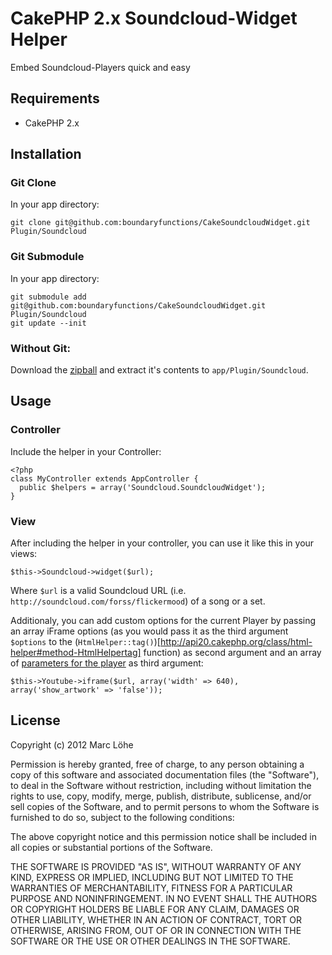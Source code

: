 # CakePHP 2.x Soundcloud-Widget Helper

Embed Soundcloud-Players quick and easy

## Requirements

* CakePHP 2.x

## Installation

### Git Clone


In your app directory:

    git clone git@github.com:boundaryfunctions/CakeSoundcloudWidget.git Plugin/Soundcloud

### Git Submodule

In your app directory:

    git submodule add git@github.com:boundaryfunctions/CakeSoundcloudWidget.git Plugin/Soundcloud
    git update --init

### Without Git:

Download the [zipball](https://github.com/boundaryfunctions/CakeSoundcloudWidget/zipball/master "Download the repository zipped") and extract it's contents to `app/Plugin/Soundcloud`.

## Usage


### Controller

Include the helper in your Controller:

    <?php
    class MyController extends AppController {
      public $helpers = array('Soundcloud.SoundcloudWidget');
    }

### View

After including the helper in your controller, you can use it like this in your views:

    $this->Soundcloud->widget($url);

Where `$url` is a valid Soundcloud URL (i.e. `http://soundcloud.com/forss/flickermood`) of a song or a set.

Additionaly, you can add custom options for the current Player by passing an array iFrame options (as you would pass it as the third argument `$options` to the (`HtmlHelper::tag()`)[http://api20.cakephp.org/class/html-helper#method-HtmlHelpertag] function) as second argument and an array of [parameters for the player](http://developers.soundcloud.com/docs/html5-widget#widget-params) as third argument:

    $this->Youtube->iframe($url, array('width' => 640), array('show_artwork' => 'false'));

## License

Copyright (c) 2012 Marc Löhe

Permission is hereby granted, free of charge, to any person obtaining a copy
of this software and associated documentation files (the "Software"), to deal
in the Software without restriction, including without limitation the rights
to use, copy, modify, merge, publish, distribute, sublicense, and/or sell
copies of the Software, and to permit persons to whom the Software is
furnished to do so, subject to the following conditions:

The above copyright notice and this permission notice shall be included in
all copies or substantial portions of the Software.

THE SOFTWARE IS PROVIDED "AS IS", WITHOUT WARRANTY OF ANY KIND, EXPRESS OR
IMPLIED, INCLUDING BUT NOT LIMITED TO THE WARRANTIES OF MERCHANTABILITY,
FITNESS FOR A PARTICULAR PURPOSE AND NONINFRINGEMENT. IN NO EVENT SHALL THE
AUTHORS OR COPYRIGHT HOLDERS BE LIABLE FOR ANY CLAIM, DAMAGES OR OTHER
LIABILITY, WHETHER IN AN ACTION OF CONTRACT, TORT OR OTHERWISE, ARISING FROM,
OUT OF OR IN CONNECTION WITH THE SOFTWARE OR THE USE OR OTHER DEALINGS IN
THE SOFTWARE.
